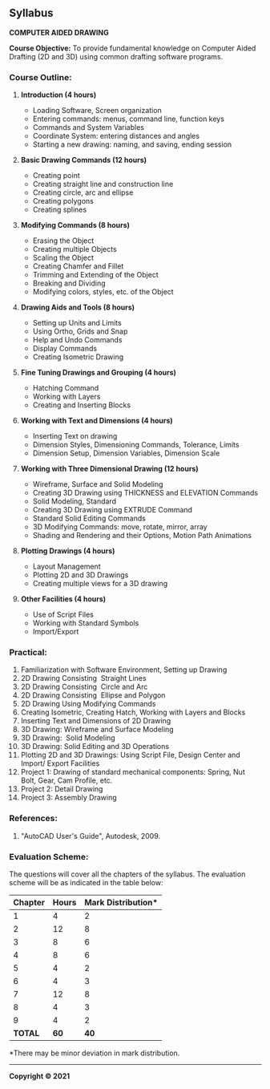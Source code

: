 ## Syllabus

**COMPUTER AIDED DRAWING** 

**Course Objective:** To provide fundamental knowledge on Computer Aided Drafting (2D and 3D) using common drafting software programs.

###  Course Outline: 

1. **Introduction (4 hours)**
    * Loading Software, Screen organization
    * Entering commands: menus, command line, function keys 
    * Commands and System Variables
    * Coordinate System: entering distances and angles
    * Starting a new drawing: naming, and saving, ending session

2. **Basic Drawing Commands (12 hours)**
    * Creating point
    * Creating straight line and construction line
    * Creating circle, arc and ellipse
    * Creating polygons
    * Creating splines

3. **Modifying Commands (8 hours)**
    * Erasing the Object
    * Creating multiple Objects
    * Scaling the Object
    * Creating Chamfer and Fillet
    * Trimming and Extending of the Object
    * Breaking and Dividing
    * Modifying colors, styles, etc. of the Object

4. **Drawing Aids and Tools (8 hours)** 
    * Setting up Units and Limits 
    * Using Ortho, Grids and Snap 
    * Help and Undo Commands 
    * Display Commands 
    * Creating Isometric Drawing 

5. **Fine Tuning Drawings and Grouping (4 hours)**
    * Hatching Command 
    * Working with Layers 
    * Creating and Inserting Blocks 

6. **Working with Text and Dimensions (4 hours)**
    * Inserting Text on drawing 
    * Dimension Styles, Dimensioning Commands, Tolerance, Limits
    * Dimension Setup, Dimension Variables, Dimension Scale

7. **Working with Three Dimensional Drawing (12 hours)**
    * Wireframe, Surface and Solid Modeling 
    * Creating 3D Drawing using THICKNESS and ELEVATION Commands 
    * Solid Modeling, Standard 
    * Creating 3D Drawing using EXTRUDE Command 
    * Standard Solid Editing Commands 
    * 3D Modifying Commands: move, rotate, mirror, array 
    * Shading and Rendering and their Options, Motion Path Animations 

8. **Plotting Drawings (4 hours)**
    * Layout Management 
    * Plotting 2D and 3D Drawings 
    * Creating multiple views for a 3D drawing 

9. **Other Facilities (4 hours)**
    * Use of Script Files 
    * Working with Standard Symbols 
    * Import/Export

### Practical:

1. Familiarization with Software Environment, Setting up Drawing
2. 2D Drawing Consisting  Straight Lines
3. 2D Drawing Consisting  Circle and Arc
4. 2D Drawing Consisting  Ellipse and Polygon
5. 2D Drawing Using Modifying Commands
6. Creating Isometric, Creating Hatch, Working with Layers and Blocks
7. Inserting Text and Dimensions of 2D Drawing
8. 3D Drawing: Wireframe and Surface Modeling
9. 3D Drawing:  Solid Modeling
10. 3D Drawing: Solid Editing and 3D Operations
11. Plotting 2D and 3D Drawings: Using Script File, Design Center and Import/ Export Facilities
12. Project 1: Drawing of standard mechanical components: Spring, Nut Bolt, Gear, Cam Profile, etc.
13. Project 2: Detail Drawing
14. Project 3: Assembly Drawing

### References:

1. "AutoCAD User's Guide", Autodesk, 2009.

### Evaluation Scheme:

The questions will cover all the chapters of the syllabus. The evaluation scheme will be as indicated in the table below:

| Chapter | Hours | Mark Distribution* |
|---|---|---|
| 1 | 4 | 2 |
| 2 | 12 | 8 |
| 3 | 8 | 6 |
| 4 | 8 | 6 |
| 5 | 4 | 2 |
| 6 | 4 | 3 |
| 7 | 12 | 8 |
| 8 | 4 | 3 |
| 9 | 4 | 2 |
| **TOTAL** | **60** | **40** |

*There may be minor deviation in mark distribution. 

---

**Copyright © 2021** 
